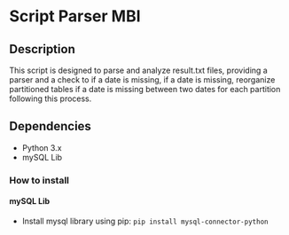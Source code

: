 # Script Parser MBI

## Description

This script is designed to parse and analyze result.txt files, providing a parser and a check to if a date is missing, if a date is missing, reorganize partitioned tables if a date is missing between two dates for each partition following this process.

## Dependencies
- Python 3.x
- mySQL Lib

### How to install

#### mySQL Lib

- Install mysql library using pip: `pip install mysql-connector-python`
